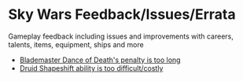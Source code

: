 # Sky Wars Feedback/Issues/Errata

Gameplay feedback including issues and improvements with careers, talents, items, equipment, ships and more


- [Blademaster Dance of Death's penalty is too long](https://www.reddit.com/r/swrpg/comments/5jl3ol/sky_wars_edge_of_the_kingdom_a_free_120_page/dbh7bwk/)
- [Druid Shapeshift ability is too difficult/costly](https://www.reddit.com/r/swrpg/comments/5jl3ol/sky_wars_edge_of_the_kingdom_a_free_120_page/dbha5tl/)

